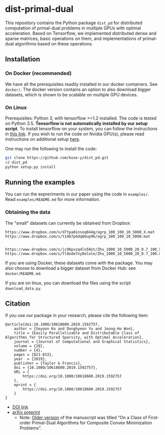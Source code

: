 # dist-primal-dual

This repository contains the Python package `dist_pd` for distributed computation of primal-dual problems in multiple GPUs with optimal acceleration. Based on Tensorflow, we implemented distributed dense and sparse matrices, basic operations on them, and implementations of primal-dual algorithms based on these operations.   


## Installation


### On Docker (recommended)

We have all the prerequisites readily installed in our docker containers. See `docker/`. 
The docker version contains an option to also download bigger datasets, which is shown to be scalable on multiple GPU devices.

### On Linux

Prerequisites: Python 3, with tensorflow >=1.2 installed. The code is tested on Python 3.5.  **Tensorflow is not automatically installed by our setup script**. To install tensorflow on your system, you can follow the instructions in [this link](https://www.tensorflow.org/install/). 
If you wish to run the code on Nvidia GPU(s), please read instructions on additional setup [here](https://www.tensorflow.org/install/gpu).

One may run the following to install the code:

```bash
git clone https://github.com/kose-y/dist_pd.git
cd dist_pd
python setup.py install
```

## Running the examples

You can run the expreriments in our paper using the code in `examples/`. Read `examples/README.md` for more information.


### Obtaining the data


The "small" datasets can currently be obtained from Dropbox:

```
https://www.dropbox.com/s/d7tpa8insoq844g/ogrp_100_100_10_5000_X.mat
https://www.dropbox.com/s/t14b7p4dq66up9k/ogrp_100_100_10_5000.mat


https://www.dropbox.com/s/jc96pvzq4lo58ot/Zhu_1000_10_5000_20_0.7_100_X.mat
https://www.dropbox.com/s/tl8ode7ny8elole/Zhu_1000_10_5000_20_0.7_100.mat
```

If you are using Docker, these datasets come with the package. 
You may also choose to download a bigger dataset from Docker Hub: see `docker/README.md`.

If you are on linux, you can download the files using the script `download_data.py`. 

## Citation

If you use our package in your research, please cite the following item:

```
@article{doi:10.1080/10618600.2019.1592757,
    author = {Seyoon Ko and Donghyeon Yu and Joong-Ho Won},
    title = {Easily Parallelizable and Distributable Class of Algorithms for Structured Sparsity, with Optimal Acceleration},
    journal = {Journal of Computational and Graphical Statistics},
    volume = {28},
    number = {4},
    pages = {821-833},
    year  = {2019},
    publisher = {Taylor & Francis},
    doi = {10.1080/10618600.2019.1592757},
    URL = { 
        https://doi.org/10.1080/10618600.2019.1592757
    },
    eprint = { 
        https://doi.org/10.1080/10618600.2019.1592757
    }
}
```

* [DOI link](https://www.tandfonline.com/doi/full/10.1080/10618600.2019.1592757)
* [arXiv preprint](https://arxiv.org/abs/1702.06234)
    * Note: [Older version](https://arxiv.org/abs/1702.06234v1) of the manuscript was titled "On a Class of First-order Primal-Dual Algorithms for Composite Convex Minimization Problems".
